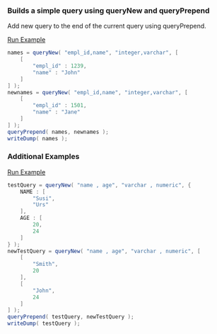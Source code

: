### Builds a simple query using queryNew and queryPrepend

Add new query to the end of the current query using queryPrepend.

<a href="https://try.boxlang.io/?code=eJydjT0LwjAQhufkVxw3VchgFQcVNycHcS9Fgj1swJzxbA3%2Be9PgB4iT6%2FN%2BPGw9XWEFl57kvqVYAJIPp71rDKcIDaDjjo4k5mbl0FpJqAKtKq3Uq4qwgHIynZuB5VkCuDm3jFrVuobRUjNF%2Fsv1QzUbl18qy%2FRR5f%2BdUCBuCshWA29%2FKkRxHa17H57pwB6jRE3t" target="_blank">Run Example</a>

```java
names = queryNew( "empl_id,name", "integer,varchar", [ 
	[
		"empl_id" : 1239,
		"name" : "John"
	]
] );
newnames = queryNew( "empl_id,name", "integer,varchar", [
	[
		"empl_id" : 1501,
		"name" : "Jane"
	]
] );
queryPrepend( names, newnames );
writeDump( names );

```


### Additional Examples

<a href="https://try.boxlang.io/?code=eJydjrEKwjAQhufkKY5MFTqU4qQ4FBRBsCjqJB1CPdoMifWaWER8d5OWYmen%2B%2Fnu%2BL%2Bz2NqjQ3rBCh5h5thFIIzUCDHICkUM4imprCV5YJxGUqWHb%2BAsz%2FYbWMCVMyZOrlUiDulCreCs8Dnbjus0Cat07jn%2FwGzJDXbnf9W%2BcFBqZevemSaDsMe7e23ET1cEXd9%2FIGzQ3CKwo9m3Tv%2Fwhx0pi2unm8lV4F%2FIalIe" target="_blank">Run Example</a>

```java
testQuery = queryNew( "name , age", "varchar , numeric", { 
	NAME : [
		"Susi",
		"Urs"
	],
	AGE : [
		20,
		24
	]
} );
newTestQuery = queryNew( "name , age", "varchar , numeric", [
	[
		"Smith",
		20
	],
	[
		"John",
		24
	]
] );
queryPrepend( testQuery, newTestQuery );
writeDump( testQuery );

```


